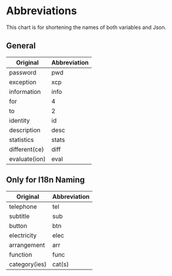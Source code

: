 # Abbreviations

This chart is for shortening the names of both variables and Json.

## General

| Original      | Abbreviation |
|---------------|--------------|
| password      | pwd          |
| exception     | xcp          |
| information   | info         |
| for           | 4            |
| to            | 2            |
| identity      | id           |
| description   | desc         |
| statistics    | stats        |
| different(ce) | diff         |
| evaluate(ion) | eval         |


## Only for I18n Naming

| Original      | Abbreviation |
|---------------|--------------|
| telephone     | tel          |
| subtitle      | sub          |
| button        | btn          |
| electricity   | elec         |
| arrangement   | arr          |
| function      | func         |
| category(ies) | cat(s)       |
